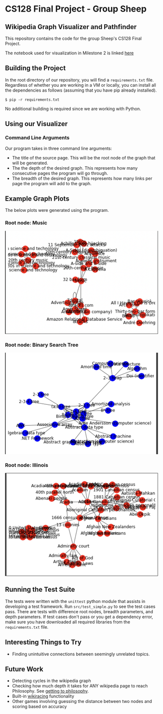 # CS128 Final Project - Group Sheep

## Wikipedia Graph Visualizer and Pathfinder

This repository contains the code for the group Sheep's CS128 Final Project.

The notebook used for visualization in Milestone 2 is linked [here](https://colab.research.google.com/drive/1yhzumLYrf2ZYP0uOS4iKL4D-Yqyl_CnP#scrollTo=ge44kHU_AToS)

## Building the Project
In the root directory of our repository, you will find a `requirements.txt` file. Regardless of whether you are working in a VM or locally, you can install all the dependencies as follows (assuming that you have pip already installed).

```
$ pip -r requirements.txt
```

No additional building is required since we are working with Python.

## Using our Visualizer

### Command Line Arguments
Our program takes in three command line arguments:
* The title of the source page. This will be the root node of the graph that will be generated.
* The the depth of the desired graph. This represents how many consecutive pages the program will go through.
* The breadth of the desired graph. This represents how many links per page the program will add to the graph.

## Example Graph Plots
The below plots were generated using the program.

### Root node: Music

![music](plots/music.png)

### Root node: Binary Search Tree

![bst](plots/bst.png)

### Root node: Illinois

![illinois](plots/illinois.png)

## Running the Test Suite

The tests were written with the `unittest` python module that assists in developing a test framework. Run `src/test_simple.py` to see the test cases pass. There are tests with difference root nodes, breadth parameters, and depth parameters. If test cases don't pass or you get a dependency error, make sure you have downloaded all required libraries from the `requirements.txt` file.

## Interesting Things to Try
* Finding unintuitive connections between seemingly unrelated topics.

## Future Work

* Detecting cycles in the wikipedia graph
* Checking how much depth it takes for ANY wikipedia page to reach Philosophy. See [getting to philosophy](https://en.wikipedia.org/wiki/Wikipedia:Getting_to_Philosophy).
* Built-in [wikiracing](https://en.wikipedia.org/wiki/Wikiracing) functionality
* Other games involving guessing the distance between two nodes and scoring based on accuracy
